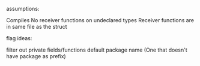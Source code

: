 assumptions:

Compiles
No receiver functions on undeclared types
Receiver functions are in same file as the struct


flag ideas:

filter out private fields/functions
default package name (One that doesn't have package as prefix)
